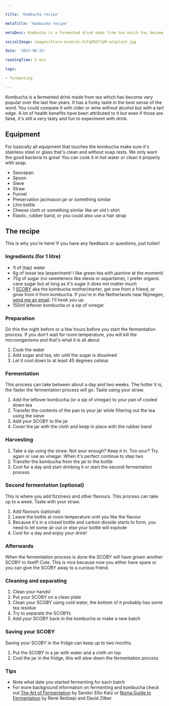 ```yaml
---

title: 'Kombucha recipe'

metaTitle: 'Kombucha recipe'

metaDesc: Kombucha is a fermented drink made from tea which has become very popular over the last few years. It has a funky taste in the best sense of the word. You could compare it with cider or wine without alcohol but with a tart edge. A lot of health benefits have been attributed to it but even if those are false, it's still a very tasty and fun to experiment with drink.

socialImage: images/klara-avsenik-5cFqO92t7pM-unsplash.jpg

date: '2022-08-22'

readingTime: 5 min

tags:

- fermenting

---
```


Kombucha is a fermented drink made from tea which has become very popular over the last few years. It has a funky taste in the best sense of the word. You could compare it with cider or wine without alcohol but with a tart edge. A lot of health benefits have been attributed to it but even if those are false, it's still a very tasty and fun to experiment with drink.

## Equipment
For basically all equipment that touches the kombucha make sure it's stainless steel or glass that's clean and without soap rests. We only want the good bacteria to grow! You can cook it in hot water or clean it properly with soap.

- Saucepan
- Spoon
- Sieve
- Straw
- Funnel
- Preservation jar/mason jar or something similar
- Litre bottle
- Cheese cloth or something similar like an old t-shirt
- Elastic, rubber band, or you could also use a hair strap

## The recipe
This is why you're here! If you have any feedback or questions, just holler!

### Ingredients (for 1 litre)
- 1l of (tap) water
- 6g of loose tea (experiment! I like green tea with jasmine at the moment)
- 75g of sugar (no sweeteners like stevia or aspartame), I prefer organic cane sugar but at long as it's sugar it does not matter much
- 1 [SCOBY](https://www.youbrewkombucha.com/what-is-a-scoby#:~:text=A%20SCOBY%20is%20a%20cellulose,through%20which%20kombucha%20replicates%20itself.) aka the kombucha mother/starter, get one from a friend, or grow from it from kombucha. If you're in the Netherlands near Nijmegen, [send me an email](mailto:iam@janekozga.nl). I'll hook you up.
- 150ml leftover kombucha or a sip of vinegar

### Preparation
Do this the night before or a few hours before you start the fermentation process. If you don't wait  for room temperature, you will kill the microorganisms and that's what it is all about.

1. Cook the water
2. Add sugar and tea, stir until the sugar is dissolved
3. Let it cool down to at least 45 degrees celsius

### Fermentation
This process can take between about a day and two weeks. The hotter it is, the faster the fermentation process will go. Taste using your straw.

1. Add the leftover kombucha (or a sip of vinegar) to your pan of cooled down tea
2. Transfer the contents of the pan to your jar while filtering out the tea using the sieve
3. Add your SCOBY to the jar
4. Cover the jar with the cloth and keep in place with the rubber band

### Harvesting
1. Take a sip using the straw. Not sour enough? Keep it in. Too sour? Try again or use as vinegar. When it's perfect continue to step two
2. Transfer the kombucha from the jar to the bottle
3. Cool for a day and start drinking it or start the second fermentation process

### Second fermentation (optional)
This is where you add fizziness and other flavours. This process can take up to a week. Taste with your straw.

1. Add flavours (optional)
2. Leave the bottle at room temperature until you like the flavour
3. Because it's in a closed bottle and carbon dioxide starts to form, you need to let some air out or else your bottle will explode
4. Cool for a day and enjoy your drink!

### Afterwards
When the fermentation process is done the SCOBY will have grown another SCOBY to itself! Cute.  This is nice because now you either have spare or you can give the SCOBY away to a curious friend.

### Cleaning and separating

1. Clean your hands!
2. Put your SCOBY on a clean plate
3. Clean your SCOBY using cold water, the bottom of it probably has some tea residue
4. Try to separate the SCOBYs
5. Add your SCOBY back in the kombucha or make a new batch

### Saving your SCOBY
Saving your SCOBY in the fridge can keep up to two months.

1. Put the SCOBY in a jar with water and a cloth on top
2. Cool the jar in the fridge, this will slow down the fermentation process

### Tips
- Note what date you started fermenting for each batch 
- For more background information on fermenting and kombucha check out [The Art of Fermentation](https://www.goodreads.com/book/show/13598307-the-art-of-fermentation) by Sandor Ellix Katz or [Noma Guide to Fermentation](https://www.goodreads.com/book/show/37590384-foundations-of-flavor?ref=nav_sb_ss_1_17) by René Redzepi and David Zilber

